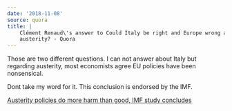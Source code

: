 ```yaml
---
date: '2018-11-08'
source: quora
title: |
    Clément Renaud\'s answer to Could Italy be right and Europe wrong about
    austerity? - Quora
---
```


Those are two different questions. I can not answer about Italy but
regarding austerity, most economists agree EU policies have been
nonsensical.

Dont take my word for it. This conclusion is endorsed by the IMF.

[Austerity policies do more harm than good, IMF study
concludes](https://www.theguardian.com/business/2016/may/27/austerity-policies-do-more-harm-than-good-imf-study-concludes)
